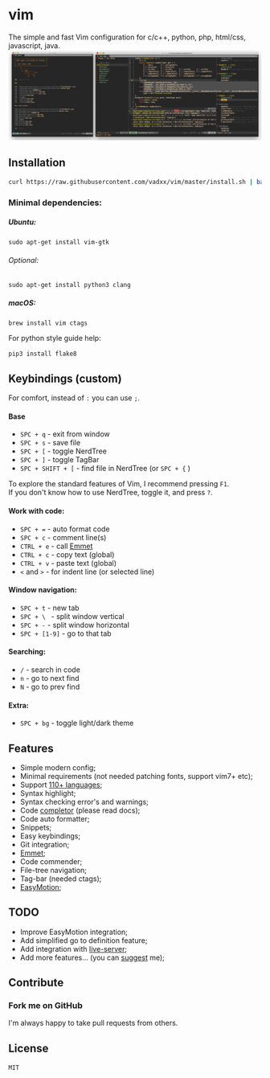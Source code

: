 # vim
The simple and fast Vim configuration for c/c++, python, php, html/css, javascript, java.
![demo]

## Installation
```bash
curl https://raw.githubusercontent.com/vadxx/vim/master/install.sh | bash
```

### Minimal dependencies:
##### Ubuntu:
```
sudo apt-get install vim-gtk
```
###### Optional:
```
sudo apt-get install python3 clang
```
##### macOS:
```
brew install vim ctags
```

For python style guide help:
```
pip3 install flake8
```

## Keybindings (custom)
For comfort, instead of `:` you can use `;`. 
#### Base
*   `SPC + q` - exit from window
*   `SPC + s` - save file
*   `SPC + [` - toggle NerdTree
*   `SPC + ]` - toggle TagBar
*   `SPC + SHIFT + [` - find file in NerdTree (or `SPC + {` )

 To explore the standard features of Vim, I recommend pressing `F1`. <br>
 If you don't know how to use NerdTree, toggle it, and press `?`.

#### Work with code:
*   `SPC + =` - auto format code
*   `SPC + c` - comment line(s)
*   `CTRL + e` - call [Emmet]
*   `CTRL + c` - copy text (global)
*   `CTRL + v` - paste text (global)
*   `<` and `>` - for indent line (or selected line)
#### Window navigation:
*   `SPC + t` - new tab
*   `SPC + \ ` - split window vertical
*   `SPC + -` - split window horizontal
*   `SPC + [1-9]` - go to that tab
#### Searching:
*   `/` - search in code 
*   `n` - go to next find
*   `N` - go to prev find
#### Extra:
*   `SPC + bg` - toggle light/dark theme

## Features
*   Simple modern config;
*   Minimal requirements (not needed patching fonts, support vim7+ etc);
*   Support [110+ languages](https://github.com/sheerun/vim-polyglot);
*   Syntax highlight;
*   Syntax checking error's and warnings;
*   Code [completor] (please read docs);
*   Code auto formatter;
*   Snippets;
*   Easy keybindings;
*   Git integration;
*   [Emmet];
*   Code commender;
*   File-tree navigation;
*   Tag-bar (needed ctags);
*   [EasyMotion];

## TODO
*   Improve EasyMotion integration;
*   Add simplified go to definition feature;
*   Add integration with [live-server];
*   Add more features... (you can [suggest](mailto:thevadxx@gmail.com) me);

## Contribute
### Fork me on GitHub
I'm always happy to take pull requests from others.

## License
```
MIT
```
[demo]:./demo.png "Demo image (start page and c++ project example)"
[homebrew]:https://brew.sh
[vim-plug]:https://github.com/junegunn/vim-plug
[Vim]:http://www.vim.org/download.php#pc
[EasyMotion]:https://github.com/easymotion/vim-easymotion
[Emmet]:https://github.com/mattn/emmet-vim
[live-server]:https://www.npmjs.com/package/live-server
[completor]:https://github.com/maralla/completor.vim
